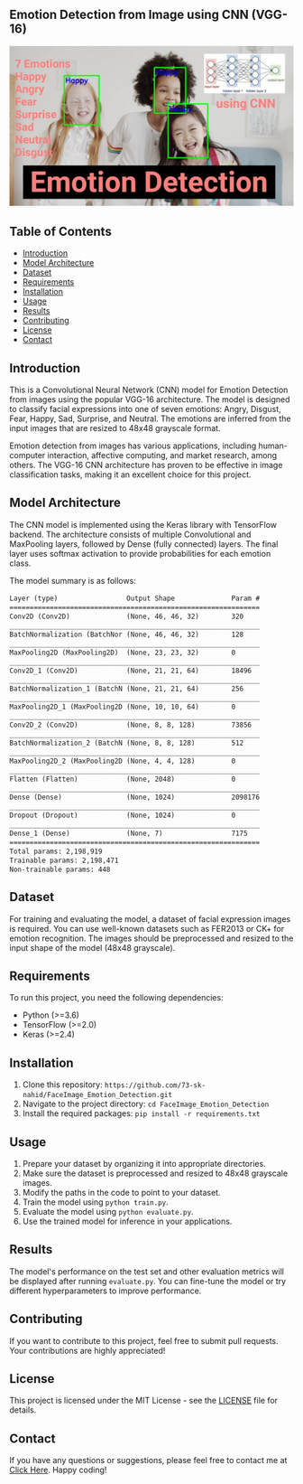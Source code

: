 ## Emotion Detection from Image using CNN (VGG-16)

![Emotion Detection](emotiondetection.jpg)


## Table of Contents
- [Introduction](#introduction)
- [Model Architecture](#model-architecture)
- [Dataset](#dataset)
- [Requirements](#requirements)
- [Installation](#installation)
- [Usage](#usage)
- [Results](#results)
- [Contributing](#contributing)
- [License](#license)
- [Contact](#contact)

## Introduction

This is a Convolutional Neural Network (CNN) model for Emotion Detection from images using the popular VGG-16 architecture. The model is designed to classify facial expressions into one of seven emotions: Angry, Disgust, Fear, Happy, Sad, Surprise, and Neutral. The emotions are inferred from the input images that are resized to 48x48 grayscale format.

Emotion detection from images has various applications, including human-computer interaction, affective computing, and market research, among others. The VGG-16 CNN architecture has proven to be effective in image classification tasks, making it an excellent choice for this project.

## Model Architecture

The CNN model is implemented using the Keras library with TensorFlow backend. The architecture consists of multiple Convolutional and MaxPooling layers, followed by Dense (fully connected) layers. The final layer uses softmax activation to provide probabilities for each emotion class.

The model summary is as follows:

```
Layer (type)                 Output Shape              Param #
==============================================================
Conv2D (Conv2D)              (None, 46, 46, 32)        320
______________________________________________________________
BatchNormalization (BatchNor (None, 46, 46, 32)        128
______________________________________________________________
MaxPooling2D (MaxPooling2D)  (None, 23, 23, 32)        0
______________________________________________________________
Conv2D_1 (Conv2D)            (None, 21, 21, 64)        18496
______________________________________________________________
BatchNormalization_1 (BatchN (None, 21, 21, 64)        256
______________________________________________________________
MaxPooling2D_1 (MaxPooling2D (None, 10, 10, 64)        0
______________________________________________________________
Conv2D_2 (Conv2D)            (None, 8, 8, 128)         73856
______________________________________________________________
BatchNormalization_2 (BatchN (None, 8, 8, 128)         512
______________________________________________________________
MaxPooling2D_2 (MaxPooling2D (None, 4, 4, 128)         0
______________________________________________________________
Flatten (Flatten)            (None, 2048)              0
______________________________________________________________
Dense (Dense)                (None, 1024)              2098176
______________________________________________________________
Dropout (Dropout)            (None, 1024)              0
______________________________________________________________
Dense_1 (Dense)              (None, 7)                 7175
==============================================================
Total params: 2,198,919
Trainable params: 2,198,471
Non-trainable params: 448
```

## Dataset

For training and evaluating the model, a dataset of facial expression images is required. You can use well-known datasets such as FER2013 or CK+ for emotion recognition. The images should be preprocessed and resized to the input shape of the model (48x48 grayscale).

## Requirements

To run this project, you need the following dependencies:

- Python (>=3.6)
- TensorFlow (>=2.0)
- Keras (>=2.4)

## Installation

1. Clone this repository: `https://github.com/73-sk-nahid/FaceImage_Emotion_Detection.git`
2. Navigate to the project directory: `cd FaceImage_Emotion_Detection`
3. Install the required packages: `pip install -r requirements.txt`

## Usage

1. Prepare your dataset by organizing it into appropriate directories.
2. Make sure the dataset is preprocessed and resized to 48x48 grayscale images.
3. Modify the paths in the code to point to your dataset.
4. Train the model using `python train.py`.
5. Evaluate the model using `python evaluate.py`.
6. Use the trained model for inference in your applications.

## Results

The model's performance on the test set and other evaluation metrics will be displayed after running `evaluate.py`. You can fine-tune the model or try different hyperparameters to improve performance.

## Contributing

If you want to contribute to this project, feel free to submit pull requests. Your contributions are highly appreciated!

## License

This project is licensed under the MIT License - see the [LICENSE](LICENSE.txt) file for details.

## Contact

If you have any questions or suggestions, please feel free to contact me at [Click Here](mailto:nahidsheikh2001@gmail.com). Happy coding!

